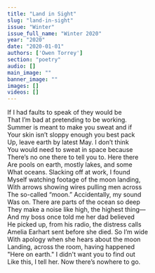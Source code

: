 ```yaml
---
title: "Land in Sight"
slug: "land-in-sight"
issue: "Winter"
issue_full_name: "Winter 2020"
year: "2020"
date: "2020-01-01"
authors: ['Owen Torrey']
section: "poetry"
audio: []
main_image: ""
banner_image: ""
images: []
videos: []
---
```


If I had faults to speak of they would be  
That I’m bad at pretending to be working.  
Summer is meant to make you sweat and if  
Your skin isn’t sloppy enough you best pack  
Up, leave earth by latest May. I don’t think  
You would need to sweat in space because  
There’s no one there to tell you to. Here there  
Are pools on earth, mostly lakes, and some  
What oceans. Slacking off at work, I found  
Myself watching footage of the moon landing,  
With arrows showing wires pulling men across  
The so-called “moon.” Accidentally, my sound  
Was on. There are parts of the ocean so deep  
They make a noise like high, the highest thing—  
And my boss once told me her dad believed  
He picked up, from his radio, the distress calls  
Amelia Earhart sent before she died. So I’m wide  
With apology when she hears about the moon  
Landing, across the room, having happened  
"Here on earth." I didn't want you to find out  
Like this, I tell her. Now there’s nowhere to go.  
